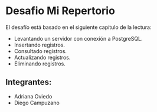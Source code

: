 # Desafio Mi Repertorio
El desafío está basado en el siguiente capítulo de la lectura:
- Levantando un servidor con conexión a PostgreSQL.
- Insertando registros.
- Consultado registros.
- Actualizando registros.
- Eliminando registros.

## Integrantes:
- Adriana Oviedo
- Diego Campuzano
